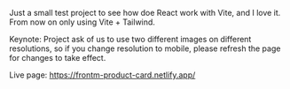 Just a small test project to see how doe React work with Vite, and I love it. From now on only using Vite + Tailwind.

Keynote: Project ask of us to use two different images on different resolutions, so if you change resolution to mobile, please refresh the page for changes to take effect.

Live page: https://frontm-product-card.netlify.app/
